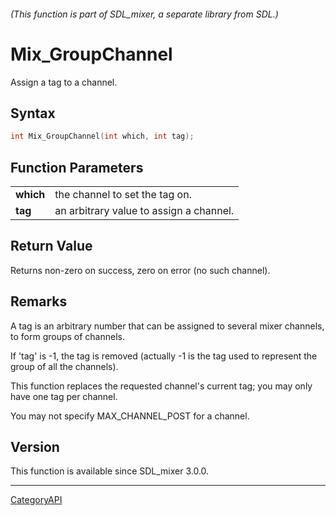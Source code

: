 ###### (This function is part of SDL_mixer, a separate library from SDL.)
# Mix_GroupChannel

Assign a tag to a channel.

## Syntax

```c
int Mix_GroupChannel(int which, int tag);

```

## Function Parameters

|               |                                         |
| ------------- | --------------------------------------- |
| **which**     | the channel to set the tag on.          |
| **tag**       | an arbitrary value to assign a channel. |

## Return Value

Returns non-zero on success, zero on error (no such channel).

## Remarks

A tag is an arbitrary number that can be assigned to several mixer
channels, to form groups of channels.

If 'tag' is -1, the tag is removed (actually -1 is the tag used to
represent the group of all the channels).

This function replaces the requested channel's current tag; you may only
have one tag per channel.

You may not specify MAX_CHANNEL_POST for a channel.

## Version

This function is available since SDL_mixer 3.0.0.

----
[CategoryAPI](CategoryAPI)

